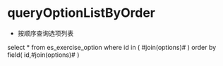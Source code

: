 
queryOptionListByOrder
===
* 按顺序查询选项列表

select *
from es_exercise_option
where id in ( #join(options)# )
order by field( id,#join(options)# )




